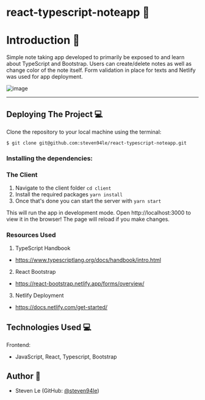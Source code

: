 # react-typescript-noteapp :notebook:

# Introduction :wave:

Simple note taking app developed to primarily be exposed to and learn about TypeScript and Bootstrap. Users can create/delete notes as well as change color of the note itself. Form validation in place for texts and Netlify was used for app deployment.

![image](https://user-images.githubusercontent.com/76791687/199068507-e055af15-ed3c-496e-9511-102c9f209602.png)

---

## **Deploying The Project :computer:**

Clone the repository to your local machine using the terminal:

`$ git clone git@github.com:steven94le/react-typescript-noteapp.git`

### Installing the dependencies:

### The Client

1. Navigate to the client folder `cd client`
2. Install the required packages `yarn install`
3. Once that's done you can start the server with `yarn start`

This will run the app in development mode. Open http://localhost:3000 to view it in the browser! The page will reload if you make changes.

### Resources Used

1. TypeScript Handbook
- https://www.typescriptlang.org/docs/handbook/intro.html

2. React Bootstrap 
- https://react-bootstrap.netlify.app/forms/overview/

3. Netlify Deployment
- https://docs.netlify.com/get-started/

## **Technologies Used :computer:**

Frontend:
- JavaScript, React, Typescript, Bootstrap

## **Author :bust_in_silhouette:**

- Steven Le (GitHub: [@steven94le](https://github.com/steven94le))
